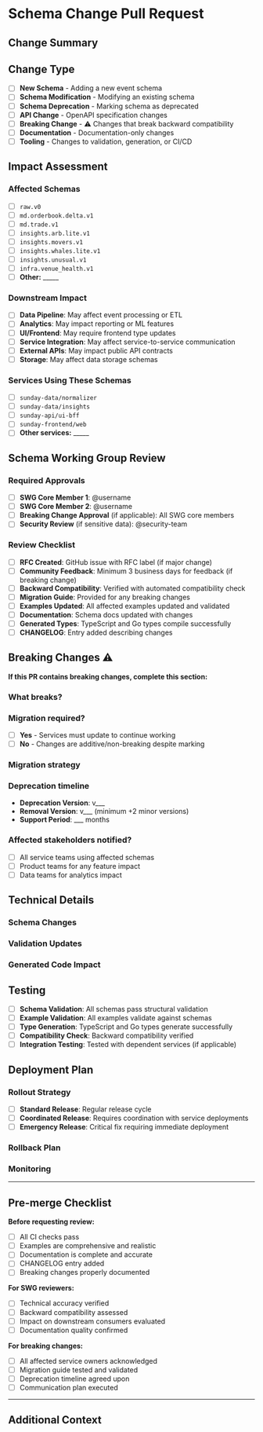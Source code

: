 # Schema Change Pull Request

## Change Summary
<!-- Briefly describe what this PR changes -->

## Change Type
- [ ] **New Schema** - Adding a new event schema
- [ ] **Schema Modification** - Modifying an existing schema
- [ ] **Schema Deprecation** - Marking schema as deprecated
- [ ] **API Change** - OpenAPI specification changes
- [ ] **Breaking Change** - ⚠️ Changes that break backward compatibility
- [ ] **Documentation** - Documentation-only changes
- [ ] **Tooling** - Changes to validation, generation, or CI/CD

## Impact Assessment

### Affected Schemas
<!-- List all schemas modified by this PR -->
- [ ] `raw.v0`
- [ ] `md.orderbook.delta.v1`
- [ ] `md.trade.v1`
- [ ] `insights.arb.lite.v1`
- [ ] `insights.movers.v1`
- [ ] `insights.whales.lite.v1`
- [ ] `insights.unusual.v1`
- [ ] `infra.venue_health.v1`
- [ ] **Other:** _____

### Downstream Impact
<!-- Check all that apply -->
- [ ] **Data Pipeline**: May affect event processing or ETL
- [ ] **Analytics**: May impact reporting or ML features
- [ ] **UI/Frontend**: May require frontend type updates
- [ ] **Service Integration**: May affect service-to-service communication
- [ ] **External APIs**: May impact public API contracts
- [ ] **Storage**: May affect data storage schemas

### Services Using These Schemas
<!-- List known services that consume the affected schemas -->
- [ ] `sunday-data/normalizer`
- [ ] `sunday-data/insights`
- [ ] `sunday-api/ui-bff`
- [ ] `sunday-frontend/web`
- [ ] **Other services:** _____

## Schema Working Group Review

### Required Approvals
- [ ] **SWG Core Member 1**: @username
- [ ] **SWG Core Member 2**: @username
- [ ] **Breaking Change Approval** (if applicable): All SWG core members
- [ ] **Security Review** (if sensitive data): @security-team

### Review Checklist
- [ ] **RFC Created**: GitHub issue with RFC label (if major change)
- [ ] **Community Feedback**: Minimum 3 business days for feedback (if breaking change)
- [ ] **Backward Compatibility**: Verified with automated compatibility check
- [ ] **Migration Guide**: Provided for any breaking changes
- [ ] **Examples Updated**: All affected examples updated and validated
- [ ] **Documentation**: Schema docs updated with changes
- [ ] **Generated Types**: TypeScript and Go types compile successfully
- [ ] **CHANGELOG**: Entry added describing changes

## Breaking Changes ⚠️

**If this PR contains breaking changes, complete this section:**

### What breaks?
<!-- Describe exactly what changes in a breaking way -->

### Migration required?
- [ ] **Yes** - Services must update to continue working
- [ ] **No** - Changes are additive/non-breaking despite marking

### Migration strategy
<!-- Describe how services should migrate -->

### Deprecation timeline
<!-- If deprecating old schema -->
- **Deprecation Version**: v___
- **Removal Version**: v___ (minimum +2 minor versions)
- **Support Period**: ___ months

### Affected stakeholders notified?
- [ ] All service teams using affected schemas
- [ ] Product teams for any feature impact
- [ ] Data teams for analytics impact

## Technical Details

### Schema Changes
<!-- Describe technical changes made to schemas -->

### Validation Updates
<!-- Any changes to validation rules or examples -->

### Generated Code Impact
<!-- How this affects TypeScript/Go generated types -->

## Testing

- [ ] **Schema Validation**: All schemas pass structural validation
- [ ] **Example Validation**: All examples validate against schemas
- [ ] **Type Generation**: TypeScript and Go types generate successfully
- [ ] **Compatibility Check**: Backward compatibility verified
- [ ] **Integration Testing**: Tested with dependent services (if applicable)

## Deployment Plan

### Rollout Strategy
- [ ] **Standard Release**: Regular release cycle
- [ ] **Coordinated Release**: Requires coordination with service deployments
- [ ] **Emergency Release**: Critical fix requiring immediate deployment

### Rollback Plan
<!-- Describe how to rollback if issues arise -->

### Monitoring
<!-- How to monitor the impact of this change -->

---

## Pre-merge Checklist

**Before requesting review:**
- [ ] All CI checks pass
- [ ] Examples are comprehensive and realistic
- [ ] Documentation is complete and accurate
- [ ] CHANGELOG entry added
- [ ] Breaking changes properly documented

**For SWG reviewers:**
- [ ] Technical accuracy verified
- [ ] Backward compatibility assessed
- [ ] Impact on downstream consumers evaluated
- [ ] Documentation quality confirmed

**For breaking changes:**
- [ ] All affected service owners acknowledged
- [ ] Migration guide tested and validated
- [ ] Deprecation timeline agreed upon
- [ ] Communication plan executed

---

## Additional Context
<!-- Add any other context about the PR here -->